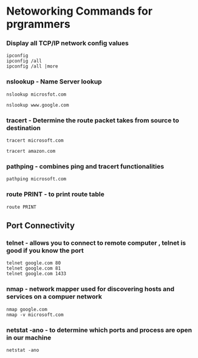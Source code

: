 Netoworking Commands for prgrammers
====================================

### Display all TCP/IP network config values

    ipconfig
    ipconfig /all
    ipconfig /all |more

### nslookup - Name Server lookup

    nslookup microsfot.com

    nslookup www.google.com


### tracert - Determine the route packet takes from source to destination

    tracert microsoft.com

    tracert amazon.com

### pathping - combines ping and tracert functionalities

    pathping microsoft.com

### route PRINT - to print route table

    route PRINT

## Port Connectivity

### telnet - allows you to connect to remote computer , telnet is good if you know the port

    telnet google.com 80
    telnet google.com 81
    telnet google.com 1433 

### nmap - network mapper used for discovering hosts and services on a compuer network

    nmap google.com
    nmap -v microsoft.com

### netstat -ano - to determine which ports and process are open in our machine

    netstat -ano




